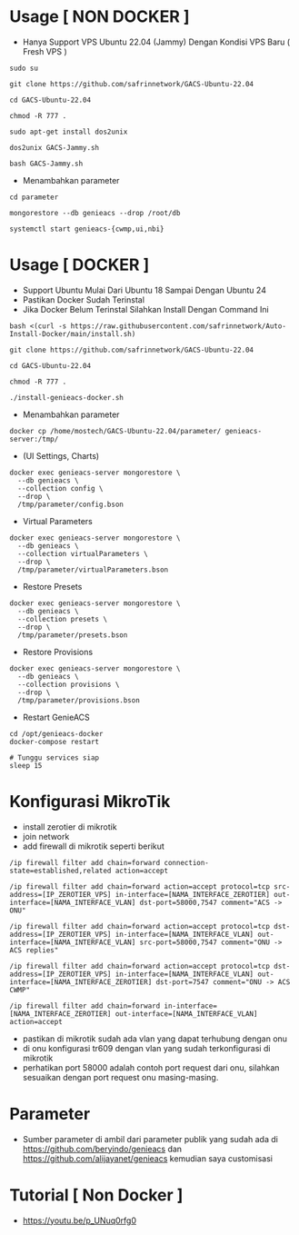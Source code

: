 # Usage [ NON DOCKER ]
- Hanya Support VPS Ubuntu 22.04 (Jammy) Dengan Kondisi VPS Baru ( Fresh VPS )
```
sudo su
```
```
git clone https://github.com/safrinnetwork/GACS-Ubuntu-22.04
```
```
cd GACS-Ubuntu-22.04
```
```
chmod -R 777 .
```
```
sudo apt-get install dos2unix
```
```
dos2unix GACS-Jammy.sh
```
```
bash GACS-Jammy.sh
```
- Menambahkan parameter
```
cd parameter
```
```
mongorestore --db genieacs --drop /root/db
```
```
systemctl start genieacs-{cwmp,ui,nbi}
```
# Usage [ DOCKER ]
- Support Ubuntu Mulai Dari Ubuntu 18 Sampai Dengan Ubuntu 24
- Pastikan Docker Sudah Terinstal
- Jika Docker Belum Terinstal Silahkan Install Dengan Command Ini
```
bash <(curl -s https://raw.githubusercontent.com/safrinnetwork/Auto-Install-Docker/main/install.sh)
```
```
git clone https://github.com/safrinnetwork/GACS-Ubuntu-22.04
```
```
cd GACS-Ubuntu-22.04
```
```
chmod -R 777 .
```
```
./install-genieacs-docker.sh
```
- Menambahkan parameter
```
docker cp /home/mostech/GACS-Ubuntu-22.04/parameter/ genieacs-server:/tmp/
```
- (UI Settings, Charts)
```
docker exec genieacs-server mongorestore \
  --db genieacs \
  --collection config \
  --drop \
  /tmp/parameter/config.bson
```

- Virtual Parameters
```
docker exec genieacs-server mongorestore \
  --db genieacs \
  --collection virtualParameters \
  --drop \
  /tmp/parameter/virtualParameters.bson
```

- Restore Presets
```
docker exec genieacs-server mongorestore \
  --db genieacs \
  --collection presets \
  --drop \
  /tmp/parameter/presets.bson
```

- Restore Provisions
```
docker exec genieacs-server mongorestore \
  --db genieacs \
  --collection provisions \
  --drop \
  /tmp/parameter/provisions.bson
```

- Restart GenieACS
```
cd /opt/genieacs-docker
docker-compose restart

# Tunggu services siap
sleep 15
```
# Konfigurasi MikroTik
- install zerotier di mikrotik
- join network
- add firewall di mikrotik seperti berikut
```
/ip firewall filter add chain=forward connection-state=established,related action=accept
```
```
/ip firewall filter add chain=forward action=accept protocol=tcp src-address=[IP_ZEROTIER_VPS] in-interface=[NAMA_INTERFACE_ZEROTIER] out-interface=[NAMA_INTERFACE_VLAN] dst-port=58000,7547 comment="ACS -> ONU"
```
```
/ip firewall filter add chain=forward action=accept protocol=tcp dst-address=[IP_ZEROTIER_VPS] in-interface=[NAMA_INTERFACE_VLAN] out-interface=[NAMA_INTERFACE_VLAN] src-port=58000,7547 comment="ONU -> ACS replies"
```
```
/ip firewall filter add chain=forward action=accept protocol=tcp dst-address=[IP_ZEROTIER_VPS] in-interface=[NAMA_INTERFACE_VLAN] out-interface=[NAMA_INTERFACE_ZEROTIER] dst-port=7547 comment="ONU -> ACS CWMP"
```
```
/ip firewall filter add chain=forward in-interface=[NAMA_INTERFACE_ZEROTIER] out-interface=[NAMA_INTERFACE_VLAN] action=accept
```
- pastikan di mikrotik sudah ada vlan yang dapat terhubung dengan onu
- di onu konfigurasi tr609 dengan vlan yang sudah terkonfigurasi di mikrotik
- perhatikan port 58000 adalah contoh port request dari onu, silahkan sesuaikan dengan port request onu masing-masing.

# Parameter
- Sumber parameter di ambil dari parameter publik yang sudah ada di https://github.com/beryindo/genieacs dan https://github.com/alijayanet/genieacs kemudian saya customisasi
# Tutorial [ Non Docker ]
- https://youtu.be/p_UNuq0rfg0

